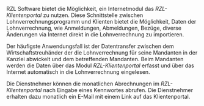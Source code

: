RZL Software bietet die Möglichkeit, ein Internetmodul das *RZL-Klientenportal* zu nutzen. Diese Schnittstelle zwischen Lohnverrechnungsprogramm und Klienten bietet die Möglichkeit, Daten der Lohnverrechnung, wie Anmeldungen, Abmeldungen, Bezüge, diverse Änderungen via Internet direkt in die Lohnverrechnung zu importieren.

Der häufigste Anwendungsfall ist der Datentransfer zwischen dem Wirtschaftstreuhänder der die Lohnverrechnung für seine Mandanten in der Kanzlei abwickelt und dem betreffenden Mandanten. Beim Mandanten werden die Daten über das Modul *RZL-Klientenportal* erfasst und über das Internet automatisch in die Lohnverrechnung eingelesen.

Die Dienstnehmer können die monatlichen Abrechnungen im *RZL-Klientenportal* nach Eingabe eines Kennwortes abrufen. Die Dienstnehmer erhalten dazu monatlich ein E-Mail mit einem Link auf das Klientenportal.
